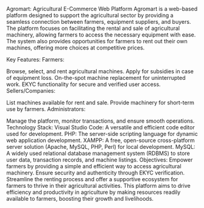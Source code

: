 Agromart: Agricultural E-Commerce Web Platform
Agromart is a web-based platform designed to support the agricultural sector by providing a seamless connection between farmers, equipment suppliers, and buyers. The platform focuses on facilitating the rental and sale of agricultural machinery, allowing farmers to access the necessary equipment with ease. The system also provides opportunities for farmers to rent out their own machines, offering more choices at competitive prices.

Key Features:
Farmers:

Browse, select, and rent agricultural machines.
Apply for subsidies in case of equipment loss.
On-the-spot machine replacement for uninterrupted work.
EKYC functionality for secure and verified user access.
Sellers/Companies:

List machines available for rent and sale.
Provide machinery for short-term use by farmers.
Administrators:

Manage the platform, monitor transactions, and ensure smooth operations.
Technology Stack:
Visual Studio Code: A versatile and efficient code editor used for development.
PHP: The server-side scripting language for dynamic web application development.
XAMPP: A free, open-source cross-platform server solution (Apache, MySQL, PHP, Perl) for local development.
MySQL: A widely used relational database management system (RDBMS) to store user data, transaction records, and machine listings.
Objectives:
Empower farmers by providing a simple and efficient way to access agricultural machinery.
Ensure security and authenticity through EKYC verification.
Streamline the renting process and offer a supportive ecosystem for farmers to thrive in their agricultural activities.
This platform aims to drive efficiency and productivity in agriculture by making resources readily available to farmers, boosting their growth and livelihoods.
